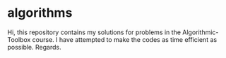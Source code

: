 # algorithms
Hi, this repository contains my solutions for problems in the Algorithmic-Toolbox course. I have attempted to make the codes as time efficient as possible.
Regards.
